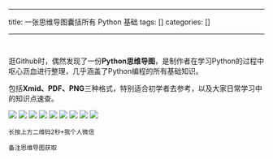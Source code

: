 
--- 
title:  一张思维导图囊括所有 Python 基础 
tags: []
categories: [] 

---
```


```

逛Github时，偶然发现了一份**Python思维导图**，是制作者在学习Python的过程中呕心沥血进行整理，几乎涵盖了Python编程的所有基础知识。

包括**Xmid、PDF、PNG**三种格式，特别适合初学者去参考，以及大家日常学习中的知识点速查。

<img src="https://img-blog.csdnimg.cn/img_convert/095cac1100a44a8148df9dc5e7bbaa75.png">

<img src="https://img-blog.csdnimg.cn/img_convert/f27d2889234172ef83d817a9867fa9ca.png">

<img src="https://img-blog.csdnimg.cn/img_convert/a1be2ee69e4936873cc05f97f0db2e7c.png">

<img src="https://img-blog.csdnimg.cn/img_convert/11275225363e832c1a8a0fc91abe6eea.png">

<img src="https://img-blog.csdnimg.cn/img_convert/fb5effcc7b8360e12366c2ce16f2751f.png">

<img src="https://img-blog.csdnimg.cn/img_convert/98c31e4d5348531ea7abb45332182143.png">

<img src="https://img-blog.csdnimg.cn/img_convert/49064b580f23226b3c8e62b34a8c8c3b.png">

<img src="https://img-blog.csdnimg.cn/img_convert/0902bdca4c444a158f9d5ed824b2da28.png">

<img src="https://img-blog.csdnimg.cn/img_convert/311b3ab7bae5b8d198161a90b35e8ebf.png">

```
长按上方二维码2秒+我个人微信

备注思维导图获取

```
